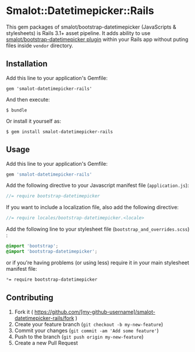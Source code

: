 # Smalot::Datetimepicker::Rails

This gem packages of smalot/bootstrap-datetimepicker (JavaScripts & stylesheets) is Rails 3.1+ asset pipeline. It adds ability to use [smalot/bootstrap-datetimepicker plugin](https://github.com/smalot/bootstrap-datetimepicker) within your Rails app without puting files inside `vendor` directory.


## Installation

Add this line to your application's Gemfile:

    gem 'smalot-datetimepicker-rails'

And then execute:

    $ bundle

Or install it yourself as:

    $ gem install smalot-datetimepicker-rails

## Usage

Add this line to your application's Gemfile:

```ruby
gem 'smalot-datetimepicker-rails'
```

Add the following directive to your Javascript manifest file (`application.js`):

```javascript
//= require bootstrap-datetimepicker
```

If you want to include a localization file, also add the following directive:

```javascript
//= require locales/bootstrap-datetimepicker.<locale>
```

Add the following line to your stylesheet file (`bootstrap_and_overrides.scss`) :

```scss
@import 'bootstrap';
@import 'bootstrap-datetimepicker';
```

or if you're having problems (or using less) require it in your main stylesheet manifest file:

```scss
*= require bootstrap-datetimepicker
```

## Contributing

1. Fork it ( https://github.com/[my-github-username]/smalot-datetimepicker-rails/fork )
2. Create your feature branch (`git checkout -b my-new-feature`)
3. Commit your changes (`git commit -am 'Add some feature'`)
4. Push to the branch (`git push origin my-new-feature`)
5. Create a new Pull Request
